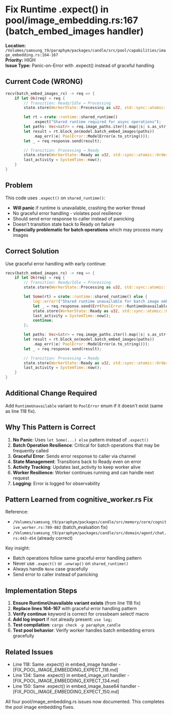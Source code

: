 # Fix Runtime .expect() in pool/image_embedding.rs:167 (batch_embed_images handler)

**Location:** `/Volumes/samsung_t9/paraphym/packages/candle/src/pool/capabilities/image_embedding.rs:164-167`  
**Priority:** HIGH  
**Issue Type:** Panic-on-Error with .expect() instead of graceful handling

## Current Code (WRONG)

```rust
recv(batch_embed_images_rx) -> req => {
    if let Ok(req) = req {
        // Transition: Ready/Idle → Processing
        state.store(WorkerState::Processing as u32, std::sync::atomic::Ordering::Release);

        let rt = crate::runtime::shared_runtime()
            .expect("Shared runtime required for async operations");
        let paths: Vec<&str> = req.image_paths.iter().map(|s| s.as_str()).collect();
        let result = rt.block_on(model.batch_embed_images(paths))
            .map_err(|e| PoolError::ModelError(e.to_string()));
        let _ = req.response.send(result);

        // Transition: Processing → Ready
        state.store(WorkerState::Ready as u32, std::sync::atomic::Ordering::Release);
        last_activity = SystemTime::now();
    }
}
```

## Problem

This code uses `.expect()` on `shared_runtime()`:
- **Will panic** if runtime is unavailable, crashing the worker thread
- No graceful error handling - violates pool resilience
- Should send error response to caller instead of panicking
- Doesn't transition state back to Ready on failure
- **Especially problematic for batch operations** which may process many images

## Correct Solution

Use graceful error handling with early continue:

```rust
recv(batch_embed_images_rx) -> req => {
    if let Ok(req) = req {
        // Transition: Ready/Idle → Processing
        state.store(WorkerState::Processing as u32, std::sync::atomic::Ordering::Release);

        let Some(rt) = crate::runtime::shared_runtime() else {
            log::error!("Shared runtime unavailable for batch image embedding");
            let _ = req.response.send(Err(PoolError::RuntimeUnavailable));
            state.store(WorkerState::Ready as u32, std::sync::atomic::Ordering::Release);
            last_activity = SystemTime::now();
            continue;
        };

        let paths: Vec<&str> = req.image_paths.iter().map(|s| s.as_str()).collect();
        let result = rt.block_on(model.batch_embed_images(paths))
            .map_err(|e| PoolError::ModelError(e.to_string()));
        let _ = req.response.send(result);

        // Transition: Processing → Ready
        state.store(WorkerState::Ready as u32, std::sync::atomic::Ordering::Release);
        last_activity = SystemTime::now();
    }
}
```

## Additional Change Required

Add `RuntimeUnavailable` variant to `PoolError` enum if it doesn't exist (same as line 118 fix).

## Why This Pattern is Correct

1. **No Panic**: Uses `let Some(...) else` pattern instead of `.expect()`
2. **Batch Operation Resilience**: Critical for batch operations that may be frequently called
3. **Graceful Error**: Sends error response to caller via channel
4. **State Management**: Transitions back to Ready even on error
5. **Activity Tracking**: Updates last_activity to keep worker alive
6. **Worker Resilience**: Worker continues running and can handle next request
7. **Logging**: Error is logged for observability

## Pattern Learned from cognitive_worker.rs Fix

Reference: 
- `/Volumes/samsung_t9/paraphym/packages/candle/src/memory/core/cognitive_worker.rs:789-882` (batch_evaluation fix)
- `/Volumes/samsung_t9/paraphym/packages/candle/src/domain/agent/chat.rs:443-454` (already correct)

Key insight:
- Batch operations follow same graceful error handling pattern
- Never use `.expect()` or `.unwrap()` on `shared_runtime()`
- Always handle `None` case gracefully
- Send error to caller instead of panicking

## Implementation Steps

1. **Ensure RuntimeUnavailable variant exists** (from line 118 fix)
2. **Replace lines 164-167** with graceful error handling pattern
3. **Verify continue** keyword is correct for crossbeam select! macro
4. **Add log import** if not already present: `use log;`
5. **Test compilation**: `cargo check -p paraphym_candle`
6. **Test pool behavior**: Verify worker handles batch embedding errors gracefully

## Related Issues

- Line 118: Same .expect() in embed_image handler - [FIX_POOL_IMAGE_EMBEDDING_EXPECT_118.md]
- Line 134: Same .expect() in embed_image_url handler - [FIX_POOL_IMAGE_EMBEDDING_EXPECT_134.md]
- Line 150: Same .expect() in embed_image_base64 handler - [FIX_POOL_IMAGE_EMBEDDING_EXPECT_150.md]

All four pool/image_embedding.rs issues now documented. This completes the pool image embedding fixes.
